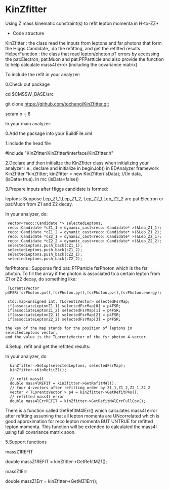 # KinZfitter
Using Z mass kinematic constraint(s) to refit lepton momenta in H-to-ZZ*

- Code structure

KinZfitter : the class read the inputs from leptons and fsr photons that form the Higgs Candidate,, do the refitting, and get the refitted results
HelperFunction : the class that read lepton/photon pT errors by accessing the pat:Electron, pat:Muon and pat:PFPartticle and also provide the function to help calculate mass4l error (including the covariance matrix)

To include the refit in your analyzer:

0.Check out package

  cd $CMSSW_BASE/src
  
  git clone https://github.com/tocheng/KinZfitter.git
  
  scram b -j 8 

In your main analyzer:

0.Add the package into your BuildFile.xml
   <use   name="KinZfitter/KinZfitter"/>

1.include the head file

  #include "KinZfitter/KinZfitter/interface/KinZfitter.h"

2.Declare and then initialize the KinZfitter class when initializing your analyzer
  i.e., declare and initialize in beginJob() in EDAnalyzer framework
    KinZfitter *kinZfitter;
    kinZfitter = new KinZfitter(isData);
    //(In data, (isData=true). In mc (isData=false))

3.Prepare inputs after Higgs candidate is formed:

  leptons: 
   Suppose Lep_Z1_1,Lep_Z1_2, Lep_Z2_1,Lep_Z2_2 are pat:Electron or pat:Muon from Z1 and Z2 decay.
   
   In your analyzer, do:

     vector<reco::Candidate *> selectedLeptons;
     reco::Candidate *cZ1_1 = dynamic_cast<reco::Candidate* >(&Lep_Z1_1);
     reco::Candidate *cZ1_2 = dynamic_cast<reco::Candidate* >(&Lep_Z1_2);
     reco::Candidate *cZ2_1 = dynamic_cast<reco::Candidate* >(&Lep_Z2_1);
     reco::Candidate *cZ2_2 = dynamic_cast<reco::Candidate* >(&Lep_Z2_2);
     selectedLeptons.push_back(cZ1_1);
     selectedLeptons.push_back(cZ1_2);
     selectedLeptons.push_back(cZ2_1);
     selectedLeptons.push_back(cZ2_2);

  fsrPhotons :
    Supporse find pat::PFParticle fsrPhoton which is the fsr photon.
    To fill the array if the photon is associated to a certain lepton from Z1 or Z2 decay, 
    do something like:

     TLorentzVector p4FSR(fsrPhoton.px(),fsrPhoton.py(),fsrPhoton.pz(),fsrPhoton.energy);

     std::map<unsigned int, TLorentzVector> selectedFsrMap;
     if(associateLeptonZ1_1) selectedFsrMap[0] = p4FSR;
     if(associateLeptonZ1_2) selectedFsrMap[1] = p4FSR;
     if(associateLeptonZ2_1) selectedFsrMap[2] = p4FSR;
     if(associateLeptonZ2_2) selectedFsrMap[3] = p4FSR;
 
    the key of the map stands for the position of leptons in selectedLeptons vector,
    and the value is the TLorentzVector of the fsr photon 4-vector.

4.Setup, refit and get the refitted results:

   In your analyzer, do

      kinZfitter->Setup(selectedLeptons, selectedFsrMap);
      kinZfitter->KinRefitZ1();
      
      // refit mass4l
      double mass4lREFIT = kinZfitter->GetRefitM4l();
      // four 4-vectors after refitting order by Z1_1,Z1_2,Z2_1,Z2_2
      vector < TLorentzVector > p4 = kinZfitter->GetRefitP4s(); 
      // refitted mass4l error
      double mass4lErrREFIT = kinZfitter->GetRefitM4lErrFullCov();

  There is a function called GetRefitM4lErr() which calculates mass4l error after refitting 
  assuming that all lepton momenta are UNcorrelated 
  which is good approximation for reco lepton momenta BUT UNTRUE for refitted lepton momenta.
  This function will be extended to calculated the mass4l using full covariance matrix soon.

5.Support functions

  massZ1REFIT
  
  double massZ1REFIT = kinZfitter->GetRefitMZ1();
  
  massZ1Err

  double massZ1Err = kinZfitter->GetMZ1Err();



